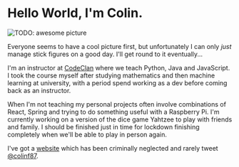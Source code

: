 # Hello World, I'm Colin. 

<link rel="stylesheet" href="./styles.css">

<!--Want to play Snake? Use WASD to steer and try not to hit the walls!-->

<img src="https://github.com/cifarquhar" alt="TODO: awesome picture"/>

Everyone seems to have a cool picture first, but unfortunately I can only *just* manage stick figures on a good day. I'll get round to it eventually...

<!--<div id="score">Score: 0</div>
  <canvas id="gameCanvas" width="300" height="300"></canvas>
  <button id="start-button" class="button">NEW GAME</button>
  <script src="./snake.js"></script>-->

I'm an instructor at [CodeClan](https://www.codeclan.com) where we teach Python, Java and JavaScript. I took the course myself after studying mathematics and then machine learning at university, with a period spend working as a dev before coming back as an instructor.

When I'm not teaching my personal projects often involve combinations of React, Spring and trying to do something useful with a Raspberry Pi. I'm currently working on a version of the dice game Yahtzee to play with friends and family. I should be finished just in time for lockdown finishing completely when we'll be able to play in person again.

I've got a [website](http://www.colinfarquhar.dev) which has been criminally neglected and rarely tweet [@colinf87](https://twitter.com/colinf87).

<!--
**cifarquhar/cifarquhar** is a ✨ _special_ ✨ repository because its `README.md` (this file) appears on your GitHub profile.

Here are some ideas to get you started:

- 🔭 I’m currently working on ...
- 🌱 I’m currently learning ...
- 👯 I’m looking to collaborate on ...
- 🤔 I’m looking for help with ...
- 💬 Ask me about ...
- 📫 How to reach me: ...
- 😄 Pronouns: ...
- ⚡ Fun fact: ...
-->
